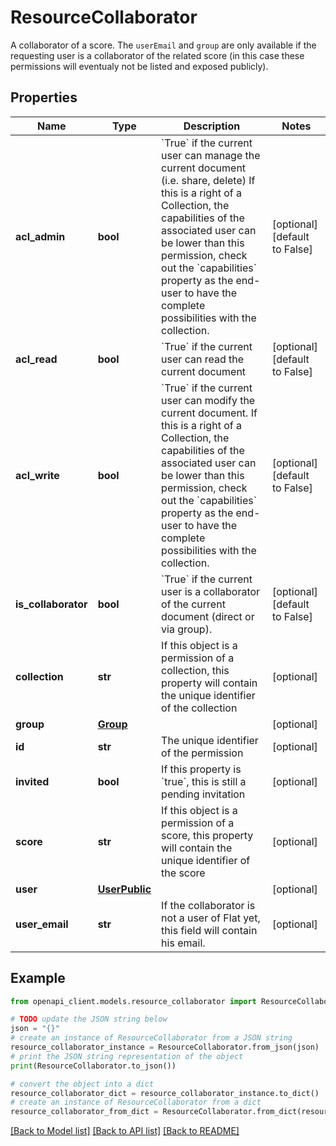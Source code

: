 # ResourceCollaborator

A collaborator of a score. The `userEmail` and `group` are only available if the requesting user is a collaborator of the related score (in this case these permissions will eventualy not be listed and exposed publicly). 

## Properties

Name | Type | Description | Notes
------------ | ------------- | ------------- | -------------
**acl_admin** | **bool** | &#x60;True&#x60; if the current user can manage the current document (i.e. share, delete)  If this is a right of a Collection, the capabilities of the associated user can be lower than this permission, check out the &#x60;capabilities&#x60; property as the end-user to have the complete possibilities with the collection.  | [optional] [default to False]
**acl_read** | **bool** | &#x60;True&#x60; if the current user can read the current document  | [optional] [default to False]
**acl_write** | **bool** | &#x60;True&#x60; if the current user can modify the current document.  If this is a right of a Collection, the capabilities of the associated user can be lower than this permission, check out the &#x60;capabilities&#x60; property as the end-user to have the complete possibilities with the collection.  | [optional] [default to False]
**is_collaborator** | **bool** | &#x60;True&#x60; if the current user is a collaborator of the current document (direct or via group).  | [optional] [default to False]
**collection** | **str** | If this object is a permission of a collection, this property will contain the unique identifier of the collection | [optional] 
**group** | [**Group**](Group.md) |  | [optional] 
**id** | **str** | The unique identifier of the permission | [optional] 
**invited** | **bool** | If this property is &#x60;true&#x60;, this is still a pending invitation  | [optional] 
**score** | **str** | If this object is a permission of a score, this property will contain the unique identifier of the score | [optional] 
**user** | [**UserPublic**](UserPublic.md) |  | [optional] 
**user_email** | **str** | If the collaborator is not a user of Flat yet, this field will contain his email.  | [optional] 

## Example

```python
from openapi_client.models.resource_collaborator import ResourceCollaborator

# TODO update the JSON string below
json = "{}"
# create an instance of ResourceCollaborator from a JSON string
resource_collaborator_instance = ResourceCollaborator.from_json(json)
# print the JSON string representation of the object
print(ResourceCollaborator.to_json())

# convert the object into a dict
resource_collaborator_dict = resource_collaborator_instance.to_dict()
# create an instance of ResourceCollaborator from a dict
resource_collaborator_from_dict = ResourceCollaborator.from_dict(resource_collaborator_dict)
```
[[Back to Model list]](../README.md#documentation-for-models) [[Back to API list]](../README.md#documentation-for-api-endpoints) [[Back to README]](../README.md)


